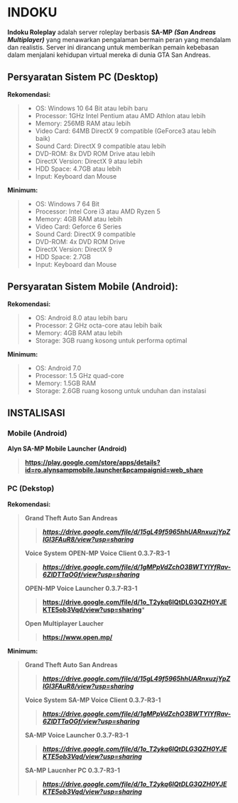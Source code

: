 # INDOKU

**Indoku Roleplay** adalah server roleplay berbasis **SA-MP** ***(San Andreas Multiplayer)*** yang menawarkan pengalaman bermain peran yang mendalam dan realistis. Server ini dirancang untuk memberikan pemain kebebasan dalam menjalani kehidupan virtual mereka di dunia GTA San Andreas.

## Persyaratan Sistem PC (Desktop)
**Rekomendasi:**
> - OS: Windows 10 64 Bit atau lebih baru
> - Processor: 1GHz Intel Pentium atau AMD Athlon atau lebih
> - Memory: 256MB RAM atau lebih
> - Video Card: 64MB DirectX 9 compatible (GeForce3 atau lebih baik)
> - Sound Card: DirectX 9 compatible atau lebih
> - DVD-ROM: 8x DVD ROM Drive atau lebih
> - DirectX Version: DirectX 9 atau lebih
> - HDD Space: 4.7GB atau lebih
> - Input: Keyboard dan Mouse

**Minimum:**
> - OS: Windows 7 64 Bit
> - Processor: Intel Core i3 atau AMD Ryzen 5
> - Memory: 4GB RAM atau lebih
> - Video Card: Geforce 6 Series
> - Sound Card: DirectX 9 compatible
> - DVD-ROM: 4x DVD ROM Drive
> - DirectX Version: DirectX 9
> - HDD Space: 2.7GB
> - Input: Keyboard dan Mouse

## Persyaratan Sistem Mobile (Android):
**Rekomendasi:**
> - OS: Android 8.0 atau lebih baru
> - Processor: 2 GHz octa-core atau lebih baik
> - Memory: 4GB RAM atau lebih
> - Storage: 3GB ruang kosong untuk performa optimal

**Minimum:**
> - OS: Android 7.0
> - Processor: 1.5 GHz quad-core
> - Memory: 1.5GB RAM
> - Storage: 2.6GB ruang kosong untuk unduhan dan instalasi

## INSTALISASI
### Mobile (Android)

**Alyn SA-MP Mobile Launcher (Android)**
> **https://play.google.com/store/apps/details?id=ro.alynsampmobile.launcher&pcampaignid=web_share**

### PC (Dekstop)

**Rekomendasi:**
>  **Grand Theft Auto San Andreas**
>  > ***https://drive.google.com/file/d/15gL49f5965hhUARnxuzjYpZIGI3FAuR8/view?usp=sharing***
>  
>  **Voice System**
>  **OPEN-MP Voice Client 0.3.7-R3-1**
>  > ***https://drive.google.com/file/d/1gMPpVdZchO3BWTYlYfRav-6ZlDTTaOGf/view?usp=sharing***
>  
>  **OPEN-MP Voice Launcher 0.3.7-R3-1**
>  > **https://drive.google.com/file/d/1o_T2ykq6lQtDLG3QZH0YJEKTE5ob3Vqd/view?usp=sharing***
>
>  **Open Multiplayer Laucher**
>  > **https://www.open.mp/**

**Minimum:**
>  **Grand Theft Auto San Andreas**
>  > ***https://drive.google.com/file/d/15gL49f5965hhUARnxuzjYpZIGI3FAuR8/view?usp=sharing***
>  
>  **Voice System**
>  **SA-MP Voice Client 0.3.7-R3-1**
>  > ***https://drive.google.com/file/d/1gMPpVdZchO3BWTYlYfRav-6ZlDTTaOGf/view?usp=sharing***
>  
>  **SA-MP Voice Launcher 0.3.7-R3-1**
>  > ***https://drive.google.com/file/d/1o_T2ykq6lQtDLG3QZH0YJEKTE5ob3Vqd/view?usp=sharing***
>
>  **SA-MP Laucnher PC 0.3.7-R3-1**
>  > ***https://drive.google.com/file/d/1o_T2ykq6lQtDLG3QZH0YJEKTE5ob3Vqd/view?usp=sharing***
